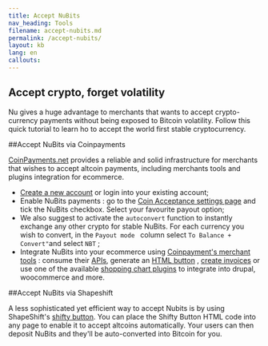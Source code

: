 ```yaml
---
title: Accept NuBits
nav_heading: Tools
filename: accept-nubits.md
permalink: /accept-nubits/
layout: kb
lang: en
callouts:
---
```


## Accept crypto, forget volatility
Nu gives a huge advantage to merchants that wants to accept crypto-currency payments without being exposed to Bitcoin volatility. Follow this quick tutorial to learn ho to accept the world first stable cryptocurrency. 

##Accept NuBits via Coinpayments

[CoinPayments.net](https://www.coinpayments.net/) provides a reliable and solid infrastructure for merchants that wishes to accept altcoin payments, including merchants tools and plugins integration for ecommerce.

 - [Create a new account](https://www.coinpayments.net/register)  or login into your existing account;
 - Enable NuBits payments : go to the [Coin Acceptance settings page](https://www.coinpayments.net/index.php?cmd=acct_coins) and tick the NuBits checkbox. Select your favourite payout option;
 - We also suggest to activate the `autoconvert` function to instantly exchange any other crypto for stable NuBits.  For each currency you wish to convert, in the `Payout mode ` column select `To Balance + Convert"`and select `NBT` ; 
 - Integrate  NuBits into your ecommerce using [Coinpayment's merchant tools](https://www.coinpayments.net/merchant-tools) :  consume their [APIs](https://www.coinpayments.net/merchant-tools-api), generate an [HTML button](https://www.coinpayments.net/merchant-tools-button-maker) , [create invoices](https://www.coinpayments.net/merchant-tools-request) or use one of the available [shopping chart plugins](https://www.coinpayments.net/merchant-tools-plugins) to integrate into drupal, woocommerce and more. 

##Accept NuBits via Shapeshift

A less sophisticated yet efficient way to accept Nubits is by using ShapeShift's [shifty button](https://shapeshift.io/shifty_button
). You can place the Shifty Button HTML code into any page to enable it to accept altcoins automatically. Your users can then deposit NuBits and they'll be auto-converted into Bitcoin for you. 